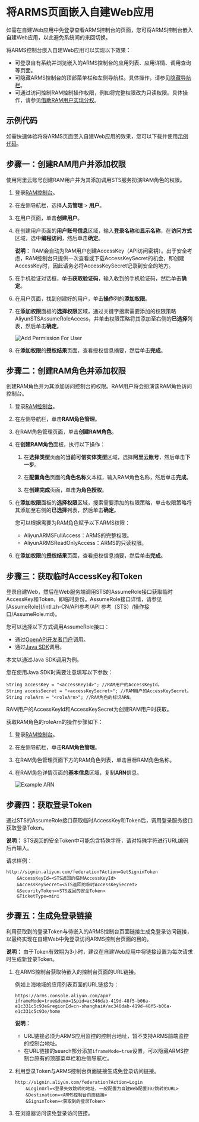 # 将ARMS页面嵌入自建Web应用

如需在自建Web应用中免登录查看ARMS控制台的页面，您可将ARMS控制台嵌入自建Web应用，以此避免系统间的来回切换。

将ARMS控制台嵌入自建Web应用可以实现以下效果：

-   可登录自有系统并浏览嵌入的ARMS控制台的应用列表、应用详情、调用查询等页面。
-   可隐藏ARMS控制台的顶部菜单栏和左侧导航栏。具体操作，请参见[隐藏导航栏](#step_ejt_0s8_cjt)。
-   可通过访问控制RAM控制操作权限，例如将完整权限改为只读权限。具体操作，请参见[借助RAM用户实现分权](/intl.zh-CN/访问控制/借助RAM用户实现分权.md)。

## 示例代码

如需快速体验将将ARMS页面嵌入自建Web应用的效果，您可以下载并使用[示例代码](https://aliware-images.oss-cn-hangzhou.aliyuncs.com/demo/ARMS/embedPage.zip)。

## 步骤一：创建RAM用户并添加权限

使用阿里云账号创建RAM用户并为其添加调用STS服务扮演RAM角色的权限。

1.  登录[RAM控制台](http://ram.console.aliyun.com)。

2.  在左侧导航栏，选择**人员管理** \> **用户**。

3.  在用户页面，单击**创建用户**。

4.  在创建用户页面的**用户账号信息**区域，输入**登录名称**和**显示名称**，在**访问方式**区域，选中**编程访问**，然后单击**确定**。

    **说明：** RAM会自动为RAM用户创建AccessKey（API访问密钥）。出于安全考虑，RAM控制台只提供一次查看或下载AccessKeySecret的机会，即创建AccessKey时，因此请务必将AccessKeySecret记录到安全的地方。

5.  在手机验证对话框，单击**获取验证码**，输入收到的手机验证码，然后单击**确定**。

6.  在用户页面，找到创建好的用户，单击**操作**列的**添加权限**。

7.  在**添加权限**面板的**选择权限**区域，通过关键字搜索需要添加的权限策略AliyunSTSAssumeRoleAccess，并单击权限策略将其添加至右侧的**已选择**列表，然后单击**确定**。

    ![Add Permission For User](https://static-aliyun-doc.oss-accelerate.aliyuncs.com/assets/img/zh-CN/0012768951/p54441.png)

8.  在**添加权限**的**授权结果**页面，查看授权信息摘要，然后单击**完成**。


## 步骤二：创建RAM角色并添加权限

创建RAM角色并为其添加访问控制台的权限。RAM用户将会扮演该RAM角色访问控制台。

1.  登录[RAM控制台](http://ram.console.aliyun.com)。

2.  在左侧导航栏，单击**RAM角色管理**。

3.  在RAM角色管理页面，单击**创建RAM角色**。

4.  在**创建RAM角色**面板，执行以下操作：

    1.  在**选择类型**页面的**当前可信实体类型**区域，选择**阿里云账号**，然后单击**下一步**。

    2.  在**配置角色**页面的**角色名称**文本框，输入RAM角色名称，然后单击**完成**。

    3.  在**创建完成**页面，单击**为角色授权**。

5.  在**添加权限**面板的**选择权限**区域，搜索需要添加的权限策略，单击权限策略将其添加至右侧的**已选择**列表，然后单击**确定**。

    您可以根据需要为RAM角色赋予以下ARMS权限：

    -   AliyunARMSFullAccess：ARMS的完整权限。
    -   AliyunARMSReadOnlyAccess：ARMS的只读权限。
6.  在**添加权限**的**授权结果**页面，查看授权信息摘要，然后单击**完成**。


## 步骤三：获取临时AccessKey和Token

登录自建Web，然后在Web服务端调用STS的AssumeRole接口获取临时AccessKey和Token，即临时身份。AssumeRole接口详情，请参见[AssumeRole](/intl.zh-CN/API参考/API 参考（STS）/操作接口/AssumeRole.md)。

您可以选择以下方式调用AssumeRole接口：

-   通过[OpenAPI开发者门户](https://next.api.aliyun.com/api/Sts/2015-04-01/AssumeRole)调用。
-   通过[Java SDK](/intl.zh-CN/SDK参考/SDK参考（RAM）/Java示例.md)调用。

本文以通过Java SDK调用为例。

您在使用Java SDK时需要注意填写以下参数：

```
String accessKey = "<accessKeyId>"; //RAM用户的AccessKeyId。
String accessSecret = "<accessKeySecret>"; //RAM用户的AccessKeySecret。
String roleArn = "<roleArn>"; //RAM角色的标识ARN。
```

RAM用户的AccessKeyId和AccessKeySecret为创建RAM用户时获取。

获取RAM角色的roleArn的操作步骤如下：

1.  登录[RAM控制台](http://ram.console.aliyun.com)。

2.  在左侧导航栏，单击**RAM角色管理**。

3.  在RAM角色管理页面下方的RAM角色列表，单击目标RAM角色名称。

4.  在RAM角色详情页面的**基本信息**区域，复制**ARN**信息。

    ![Example ARN](https://static-aliyun-doc.oss-accelerate.aliyuncs.com/assets/img/zh-CN/0012768951/p54443.png)


## 步骤四：获取登录Token

通过STS的AssumeRole接口获取临时AccessKey和Token后，调用登录服务接口获取登录Token。

**说明：** STS返回的安全Token中可能包含特殊字符，请对特殊字符进行URL编码后再输入。

请求样例：

```
http://signin.aliyun.com/federation?Action=GetSigninToken
    &AccessKeyId=<STS返回的临时AccessKeyId>
    &AccessKeySecret=<STS返回的临时AccessKeySecret>
    &SecurityToken=<STS返回的安全Token>
    &TicketType=mini
```

## 步骤五：生成免登录链接

利用获取到的登录Token与待嵌入的ARMS控制台页面链接生成免登录访问链接，以最终实现在自建Web中免登录访问ARMS控制台页面的目的。

**说明：** 由于Token有效期为3小时，建议在自建Web应用中将链接设置为每次请求时生成新登录Token。

1.  在ARMS控制台获取待嵌入的控制台页面的URL链接。

    例如上海地域的应用列表页面的URL链接为：

    ```
    https://arms.console.aliyun.com/apm?iframeMode=true&demo=1&pid=ac346dab-419d-48f5-b06a-e1c331c5c93e&regionId=cn-shanghai#/ac346dab-419d-48f5-b06a-e1c331c5c93e/home
    ```

    **说明：**

    -   URL链接必须为ARMS应用监控的控制台地址，暂不支持ARMS前端监控的控制台地址。
    -   在URL链接的search部分添加`iframeMode=true`设置，可以隐藏ARMS控制台原有的顶部菜单栏和左侧导航栏。
2.  利用登录Token与ARMS控制台页面链接生成免登录访问链接。

    ```
    http://signin.aliyun.com/federation?Action=Login
        &LoginUrl=<登录失效跳转的地址，一般配置为自建Web配置302跳转的URL>
        &Destination=<ARMS控制台页面链接>
        &SigninToken=<获取到的登录Token>
    ```

3.  在浏览器访问该免登录访问链接。


